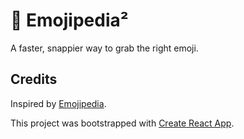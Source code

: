 # 📕 Emojipedia²

A faster, snappier way to grab the right emoji.

## Credits

Inspired by [Emojipedia](http://emojipedia.org/).

This project was bootstrapped with [Create React App](https://github.com/facebookincubator/create-react-app).
